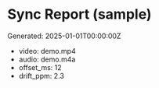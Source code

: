 # Sync Report (sample)

Generated: 2025-01-01T00:00:00Z

- video: demo.mp4
- audio: demo.m4a
- offset_ms: 12
- drift_ppm: 2.3
